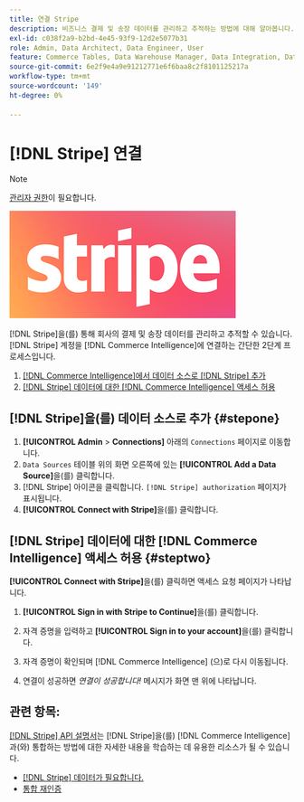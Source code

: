 ```yaml
---
title: 연결 Stripe
description: 비즈니스 결제 및 송장 데이터를 관리하고 추적하는 방법에 대해 알아봅니다.
exl-id: c038f2a9-b2bd-4e45-93f9-12d2e5077b31
role: Admin, Data Architect, Data Engineer, User
feature: Commerce Tables, Data Warehouse Manager, Data Integration, Data Import/Export
source-git-commit: 6e2f9e4a9e91212771e6f6baa8c2f8101125217a
workflow-type: tm+mt
source-wordcount: '149'
ht-degree: 0%

---
```


# [!DNL Stripe] 연결

>[!NOTE]
>
>[관리자 권한](../../../administrator/user-management/user-management.md)이 필요합니다.

![](../../../assets/stripe-logo.png)

[!DNL Stripe]을(를) 통해 회사의 결제 및 송장 데이터를 관리하고 추적할 수 있습니다. [!DNL Stripe] 계정을 [!DNL Commerce Intelligence]에 연결하는 간단한 2단계 프로세스입니다.

1. [ [!DNL Commerce Intelligence]에서 데이터 소스로  [!DNL Stripe] 추가](#stepone)
1. [ [!DNL Stripe] 데이터에 대한  [!DNL Commerce Intelligence] 액세스 허용](#steptwo)

## [!DNL Stripe]을(를) 데이터 소스로 추가 {#stepone}

1. **[!UICONTROL Admin** > **Connections]** 아래의 `Connections` 페이지로 이동합니다.
1. `Data Sources` 테이블 위의 화면 오른쪽에 있는 **[!UICONTROL Add a Data Source]**&#x200B;을(를) 클릭합니다.
1. [!DNL Stripe] 아이콘을 클릭합니다. `[!DNL Stripe] authorization` 페이지가 표시됩니다.
1. **[!UICONTROL Connect with Stripe]**&#x200B;을(를) 클릭합니다.

## [!DNL Stripe] 데이터에 대한 [!DNL Commerce Intelligence] 액세스 허용 {#steptwo}

**[!UICONTROL Connect with Stripe]**&#x200B;을(를) 클릭하면 액세스 요청 페이지가 나타납니다.

1. **[!UICONTROL Sign in with Stripe to Continue]**&#x200B;을(를) 클릭합니다.

1. 자격 증명을 입력하고 **[!UICONTROL Sign in to your account]**&#x200B;을(를) 클릭합니다.

1. 자격 증명이 확인되며 [!DNL Commerce Intelligence] (으)로 다시 이동됩니다.

1. 연결이 성공하면 *연결이 성공합니다!* 메시지가 화면 맨 위에 나타납니다.

## 관련 항목:

[[!DNL Stripe] API 설명서](https://stripe.com/docs/api)는 [!DNL Stripe]을(를) [!DNL Commerce Intelligence]과(와) 통합하는 방법에 대한 자세한 내용을 학습하는 데 유용한 리소스가 될 수 있습니다.

* [ [!DNL Stripe] 데이터가 필요합니다.](../integrations/stripe-data.md)
* [통합 재인증](https://experienceleague.adobe.com/docs/commerce-knowledge-base/kb/how-to/mbi-reauthenticating-integrations.html)
